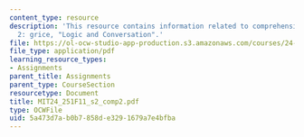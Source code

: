 ```yaml
---
content_type: resource
description: 'This resource contains information related to comprehension exercise
  2: grice, "Logic and Conversation".'
file: https://ol-ocw-studio-app-production.s3.amazonaws.com/courses/24-251-introduction-to-philosophy-of-language-fall-2011/5a473d7ab0b7858de3291679a7e4bfba_MIT24_251F11_s2_comp2.pdf
file_type: application/pdf
learning_resource_types:
- Assignments
parent_title: Assignments
parent_type: CourseSection
resourcetype: Document
title: MIT24_251F11_s2_comp2.pdf
type: OCWFile
uid: 5a473d7a-b0b7-858d-e329-1679a7e4bfba
---
```

